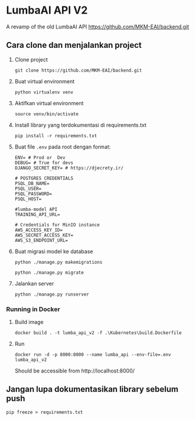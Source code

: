 # LumbaAI API V2

A revamp of the old LumbaAI API 
https://github.com/MKM-EAI/backend.git

## Cara clone dan menjalankan project
1. Clone project  
   ```
   git clone https://github.com/MKM-EAI/backend.git
   ```  
2. Buat virtual environment  
   ```
   python virtualenv venv
   ```  
3. Aktifkan virtual environment  
   ```
   source venv/bin/activate
   ```  
4. Install library yang terdokumentasi di requirements.txt  
   ```
   pip install -r requirements.txt
   ```
5. Buat file `.env` pada root dengan format:
   ```shell
   ENV= # Prod or  Dev
   DEBUG= # True for devs
   DJANGO_SECRET_KEY= # https://djecrety.ir/
   
   # POSTGRES CREDENTIALS
   PSQL_DB_NAME=
   PSQL_USER=
   PSQL_PASSWORD=
   PSQL_HOST=
   
   #lumba-model API
   TRAINING_API_URL=
   
   # Credentials for MinIO instance
   AWS_ACCESS_KEY_ID=
   AWS_SECRET_ACCESS_KEY=
   AWS_S3_ENDPOINT_URL=
   ```
6. Buat migrasi model ke database  
   ```
   python ./manage.py makemigrations
   ```  
   ```
   python ./manage.py migrate
   ``` 
7. Jalankan server  
   ```
   python ./manage.py runserver
   ```  

### Running in Docker
1. Build image
    ```shell
    docker build . -t lumba_api_v2 -f .\Kubernetes\build.Dockerfile
    ```
2. Run
    ```shell
    docker run -d -p 8000:8000 --name lumba_api --env-file=.env  lumba_api_v2
    ```
    Should be accessible from http://localhost:8000/

## Jangan lupa dokumentasikan library sebelum push
`pip freeze > requirements.txt`
